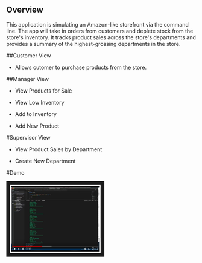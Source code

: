 ## Overview

This application is simulating an Amazon-like storefront via the command line. The app will take in orders from customers and deplete stock from the store's inventory. It tracks product sales across the store's departments and provides a summary of the highest-grossing departments in the store.

##Customer View
* Allows cutomer to purchase products from the store.

##Manager View
* View Products for Sale
    
* View Low Inventory
    
* Add to Inventory
    
* Add New Product

#Supervisor View
* View Product Sales by Department
   
* Create New Department

#Demo

<a href="https://youtu.be/BG3m_RgZTPw" target="_blank"><img src="bamazonScreen.png" 
alt="bamazon demo" width="240" height="180" border="10" /></a>

